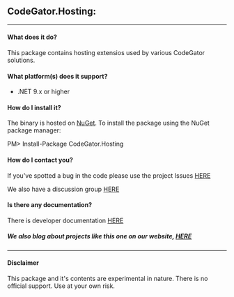 ## CodeGator.Hosting: 
---


#### What does it do?
This package contains hosting extensios used by various CodeGator solutions.

#### What platform(s) does it support?
* .NET 9.x or higher

#### How do I install it?
The binary is hosted on [NuGet](https://www.nuget.org/packages/Codegator.Hosting/). To install the package using the NuGet package manager:

PM> Install-Package CodeGator.Hosting

#### How do I contact you?
If you've spotted a bug in the code please use the project Issues [HERE](https://github.com/CodeGator/CodeGator.Hosting/issues)

We also have a discussion group [HERE](https://github.com/CodeGator/CodeGator.Hosting/discussions)

#### Is there any documentation?
There is developer documentation [HERE](https://codegator.github.io/CodeGator.Hosting/)

##### We also blog about projects like this one on our website, [HERE](http://www.codegator.com)
---
#### Disclaimer
This package and it's contents are experimental in nature. There is no official support. Use at your own risk.